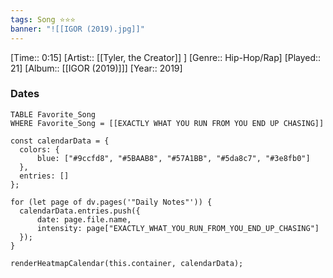 ```yaml
---
tags: Song ⭐⭐⭐ 
banner: "![[IGOR (2019).jpg]]"
---
```

[Time:: 0:15]
[Artist:: [[Tyler, the Creator]] ]
[Genre:: Hip-Hop/Rap]
[Played:: 21]
[Album:: [[IGOR (2019)]]]
[Year:: 2019]
### Dates
````dataview
TABLE Favorite_Song
WHERE Favorite_Song = [[EXACTLY WHAT YOU RUN FROM YOU END UP CHASING]]
````
  ```dataviewjs
const calendarData = { 
	colors: { 
		blue: ["#9ccfd8", "#5BAAB8", "#57A1BB", "#5da8c7", "#3e8fb0"] 
	}, 
	entries: [] 
}; 

for (let page of dv.pages('"Daily Notes"')) { 
	calendarData.entries.push({ 
		date: page.file.name, 
		intensity: page["EXACTLY_WHAT_YOU_RUN_FROM_YOU_END_UP_CHASING"]
	}); 
} 

renderHeatmapCalendar(this.container, calendarData);
```
